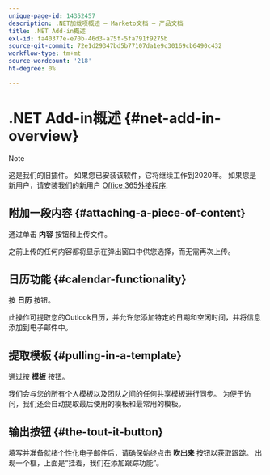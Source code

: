 ```yaml
---
unique-page-id: 14352457
description: .NET加载项概述 — Marketo文档 — 产品文档
title: .NET Add-in概述
exl-id: fa40377e-e70b-46d3-a75f-5fa791f9275b
source-git-commit: 72e1d29347bd5b77107da1e9c30169cb6490c432
workflow-type: tm+mt
source-wordcount: '218'
ht-degree: 0%

---
```


# .NET Add-in概述 {#net-add-in-overview}

>[!NOTE]
>
>这是我们的旧插件。 如果您已安装该软件，它将继续工作到2020年。 如果您是新用户，请安装我们的新用户 [Office 365外接程序](https://s3.amazonaws.com/tout-user-store/outlook-mac/assets/install_tout_add-in_outlook_mac.pdf).

## 附加一段内容 {#attaching-a-piece-of-content}

通过单击 **内容** 按钮和上传文件。

之前上传的任何内容都将显示在弹出窗口中供您选择，而无需再次上传。

## 日历功能 {#calendar-functionality}

按 **日历** 按钮。

此操作可提取您的Outlook日历，并允许您添加特定的日期和空闲时间，并将信息添加到电子邮件中。

## 提取模板 {#pulling-in-a-template}

通过按 **模板** 按钮。

我们会与您的所有个人模板以及团队之间的任何共享模板进行同步。 为便于访问，我们还会自动提取最后使用的模板和最常用的模板。

## 输出按钮 {#the-tout-it-button}

填写并准备就绪个性化电子邮件后，请确保始终点击 **吹出来** 按钮以获取跟踪。 出现一个框，上面是“挂着，我们在添加跟踪功能”。

